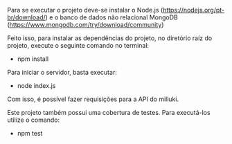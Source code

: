 Para se executar o projeto deve-se instalar o Node.js (https://nodejs.org/pt-br/download/) e o banco de dados não relacional MongoDB (https://www.mongodb.com/try/download/community)

Feito isso, para instalar as dependências do projeto, no diretório raíz do projeto, execute o seguinte comando no terminal: 

- npm install

Para iniciar o servidor, basta executar:

- node index.js

Com isso, é possível fazer requisições para a API do milluki.

Este projeto também possui uma cobertura de testes. Para executá-los utilize o comando:

- npm test
